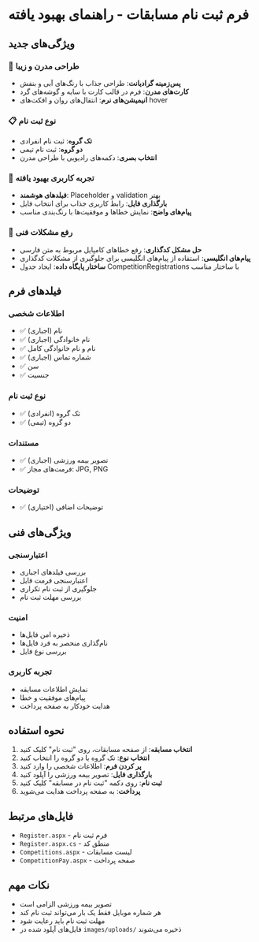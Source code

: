 # فرم ثبت نام مسابقات - راهنمای بهبود یافته

## ویژگی‌های جدید

### 🎨 **طراحی مدرن و زیبا**
- **پس‌زمینه گرادیانت**: طراحی جذاب با رنگ‌های آبی و بنفش
- **کارت‌های مدرن**: فرم در قالب کارت با سایه و گوشه‌های گرد
- **انیمیشن‌های نرم**: انتقال‌های روان و افکت‌های hover

### 📋 **نوع ثبت نام**
- **تک گروه**: ثبت نام انفرادی
- **دو گروه**: ثبت نام تیمی
- **انتخاب بصری**: دکمه‌های رادیویی با طراحی مدرن

### 📱 **تجربه کاربری بهبود یافته**
- **فیلدهای هوشمند**: Placeholder و validation بهتر
- **بارگذاری فایل**: رابط کاربری جذاب برای انتخاب فایل
- **پیام‌های واضح**: نمایش خطاها و موفقیت‌ها با رنگ‌بندی مناسب

### 🔧 **رفع مشکلات فنی**
- **حل مشکل کدگذاری**: رفع خطاهای کامپایل مربوط به متن فارسی
- **پیام‌های انگلیسی**: استفاده از پیام‌های انگلیسی برای جلوگیری از مشکلات کدگذاری
- **ساختار پایگاه داده**: ایجاد جدول CompetitionRegistrations با ساختار مناسب

## فیلدهای فرم

### اطلاعات شخصی
- ✅ نام (اجباری)
- ✅ نام خانوادگی (اجباری)
- ✅ نام و نام خانوادگی کامل
- ✅ شماره تماس (اجباری)
- ✅ سن
- ✅ جنسیت

### نوع ثبت نام
- ✅ تک گروه (انفرادی)
- ✅ دو گروه (تیمی)

### مستندات
- ✅ تصویر بیمه ورزشی (اجباری)
- ✅ فرمت‌های مجاز: JPG, PNG

### توضیحات
- ✅ توضیحات اضافی (اختیاری)

## ویژگی‌های فنی

### اعتبارسنجی
- بررسی فیلدهای اجباری
- اعتبارسنجی فرمت فایل
- جلوگیری از ثبت نام تکراری
- بررسی مهلت ثبت نام

### امنیت
- ذخیره امن فایل‌ها
- نام‌گذاری منحصر به فرد فایل‌ها
- بررسی نوع فایل

### تجربه کاربری
- نمایش اطلاعات مسابقه
- پیام‌های موفقیت و خطا
- هدایت خودکار به صفحه پرداخت

## نحوه استفاده

1. **انتخاب مسابقه**: از صفحه مسابقات، روی "ثبت نام" کلیک کنید
2. **انتخاب نوع**: تک گروه یا دو گروه را انتخاب کنید
3. **پر کردن فرم**: اطلاعات شخصی را وارد کنید
4. **بارگذاری فایل**: تصویر بیمه ورزشی را آپلود کنید
5. **ثبت نام**: روی دکمه "ثبت نام در مسابقه" کلیک کنید
6. **پرداخت**: به صفحه پرداخت هدایت می‌شوید

## فایل‌های مرتبط

- `Register.aspx` - فرم ثبت نام
- `Register.aspx.cs` - منطق کد
- `Competitions.aspx` - لیست مسابقات
- `CompetitionPay.aspx` - صفحه پرداخت

## نکات مهم

- تصویر بیمه ورزشی الزامی است
- هر شماره موبایل فقط یک بار می‌تواند ثبت نام کند
- مهلت ثبت نام باید رعایت شود
- فایل‌های آپلود شده در `images/uploads/` ذخیره می‌شوند
